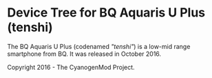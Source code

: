 Device Tree for BQ Aquaris U Plus (tenshi)
===========================================

The BQ Aquaris U Plus (codenamed _"tenshi"_) is a low-mid range smartphone from BQ.
It was released in October 2016.

Copyright 2016 - The CyanogenMod Project.


